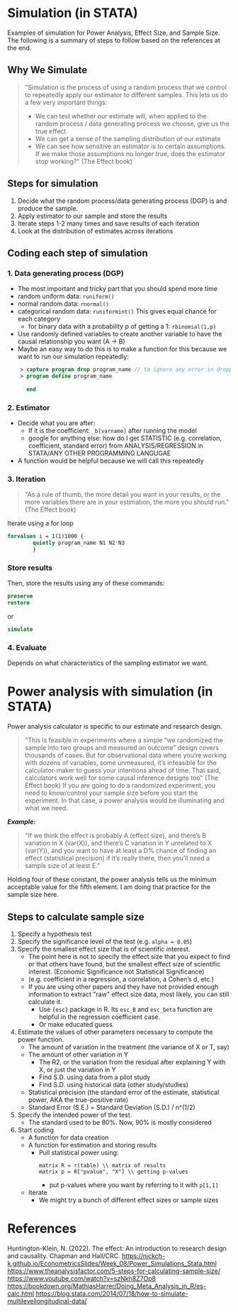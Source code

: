 # Simulation (in STATA)
Examples of simulation for Power Analysis, Effect Size, and Sample Size.
The following is a summary of steps to follow based on the references at the end.

## Why We Simulate
> "Simulation is the process of using a random process that we control to repeatedly apply our estimator to different samples. This lets us do a few very important things:
>	- We can test whether our estimate will, when applied to the random process / data generating process we choose, give us the true effect
>	- We can get a sense of the sampling distribution of our estimate
>	- We can see how sensitive an estimator is to certain assumptions. If we make those assumptions no longer true, does the estimator stop working?" (The Effect book)

## Steps for simulation

1) Decide what the random process/data generating process (DGP) is and produce the sample. 
2) Apply estimator to our sample and store the results
3) Iterate steps 1-2 many times and save results of each iteration
4) Look at the distribution of estimates across iterations

## Coding each step of simulation

### 1. Data generating process (DGP)
- The most important and tricky part that you should spend more time
- random uniform data: ``` runiform() ```
- normal random data: ``` rnormal() ```
- categorical random data: ``` runiformint() ``` This gives equal chance for each category
	- for binary data with a probability p of getting a 1: ``` rbinomial(1,p) ```
- Use randomly defined variables to create another variable to have the causal relationship you want (A &rarr; B)
- Maybe an easy way to do this is to make a function for this because we want to run our simulation repeatedly:
``` stata
	> capture program drop program_name // to ignore any error in dropping
	> program define program_name
  
	  end
```

### 2. Estimator 
- Decide what you are after:
	- If it is the coefficient: ``` _b[varname] ``` after running the model
	- google for anything else: how do I get STATISTIC (e.g. correlation, coefficient, standard error) from ANALYSIS/REGRESSION in STATA/ANY OTHER PROGRAMMING LANGUGAE
- A function would be helpful because we will call this repeatedly  

### 3. Iteration 
> "As a rule of thumb, the more detail you want in your results, or the more variables there are in your estimation, the more you should run." (The Effect book)

Iterate using a for loop 
```stata
forvalues i = 1(1)1000 { 
		quietly program_name N1 N2 N3
		}
```	
### Store results 
Then, store the results using any of these commands:
```stata
preserve
restore
```
or
```stata
simulate 
```

### 4. Evaluate
Depends on what characteristics of the sampling estimator we want.

# Power analysis with simulation (in STATA)
Power analysis calculator is specific to our estimate and research design. 
> "This is feasible in experiments where a simple “we randomized the sample into two groups and measured an outcome” design covers thousands of cases. But for observational data where you’re working with dozens of variables, some unmeasured, it’s infeasible for the calculator-maker to guess your intentions ahead of time. That said, calculators work well for some causal inference designs too" (The Effect book)
If you are going to do a randomized experiment, you need to know/control your sample size before you start the experiment. In that case, a power analysis would be illuminating and what we need. 

***Example:***
> "If we think the effect is probably A (effect size), and there’s B variation in X (var(X)), and there’s C variation in Y unrelated to X (var(Y)), and you want to have at least a D% chance of finding an effect (statistical precision) if it’s really there, then you’ll need a sample size of at least E."

Holding four of these constant, the power analysis tells us the minimum acceptable value for the fifth element. I am doing that practice for the sample size here. 
## Steps to calculate sample size
1) Specify a hypothesis test 
2) Specify the significance level of the test (e.g. ```alpha = 0.05```)
3) Specify the smallest effect size that is of scientific interest.
	* The point here is not to specify the effect size that you expect to find or that others have found, but the smallest effect size of scientific interest. (Economic Significance not Statistical Significance)
	* (e.g. coefficient in a regression, a correlation, a Cohen’s d, etc.)
	* If you are using other papers and they have not provided enough information to extract "raw" effect size data, most likely, you can still calculate it. 
		- Use ```{esc}``` package in R. Its ```esc_B``` and ```esc_beta``` function are helpful in the regression coefficient case. 
		- Or make educated guess. 
4) Estimate the values of other parameters necessary to compute the power function. 
	* The amount of variation in the treatment (the variance of X or T, say)
	* The amount of other variation in Y 
		* The R2, or the variation from the residual after explaining Y with X, or just the variation in Y
		* Find S.D. using data from a pilot study
		* Find S.D. using historical data (other study/studies)
	* Statistical precision (the standard error of the estimate, 
	  statistical power, AKA the true-positive rate)
	* Standard Error (S.E.) = Standard Deviation (S.D.) / n^(1/2)
5) Specify the intended power of the test. 
	* The standard used to be 80%. Now, 90% is mostly considered 
6) Start coding 
	* A function for data creation
	* A function for estimation and storing results
		* Pull statistical power using: 
			```
			matrix R = r(table) \\ matrix of results
			matrix p = R["pvalue", "X"] \\ getting p-values
			```
			* put p-values where you want by referring to it with ```p[1,1]```
	* Iterate
		* We might try a bunch of different effect sizes or sample sizes
		
# References
Huntington-Klein, N. (2022). The effect: An introduction to research design and causality. Chapman and Hall/CRC.
https://nickch-k.github.io/EconometricsSlides/Week_08/Power_Simulations_Stata.html
https://www.theanalysisfactor.com/5-steps-for-calculating-sample-size/
https://www.youtube.com/watch?v=szNkh8Z7Op8
https://bookdown.org/MathiasHarrer/Doing_Meta_Analysis_in_R/es-calc.html
https://blog.stata.com/2014/07/18/how-to-simulate-multilevellongitudinal-data/
